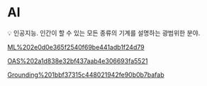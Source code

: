 # AI

<aside>
💡 인공지능.
인간이 할 수 있는 모든 종류의 기계를 설명하는 광범위한 분야.

</aside>

[ML%202e0d0e365f2540f69be441adb1f24d79](ML%202e0d0e365f2540f69be441adb1f24d79)

[OAS%202a1d838e32bf437aab4e306693fa5521](OAS%202a1d838e32bf437aab4e306693fa5521)

[Grounding%201bbf37315c448021942fe90b0b7bafab](Grounding%201bbf37315c448021942fe90b0b7bafab)